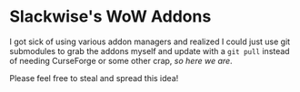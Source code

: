 Slackwise's WoW Addons
======================
I got sick of using various addon managers and realized I could just use git submodules to grab the addons myself and update with a `git pull` instead of needing CurseForge or some other crap, *so here we are*.

Please feel free to steal and spread this idea!